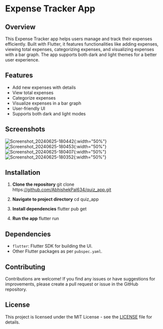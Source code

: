 # Expense Tracker App

## Overview

This Expense Tracker app helps users manage and track their expenses efficiently. Built with Flutter, it features functionalities like adding expenses, viewing total expenses, categorizing expenses, and visualizing expenses with a bar graph. The app supports both dark and light themes for a better user experience.

## Features

- Add new expenses with details
- View total expenses
- Categorize expenses
- Visualize expenses in a bar graph
- User-friendly UI
- Supports both dark and light modes

## Screenshots

![Screenshot_20240625-180442](https://github.com/AbhishekPal634/expense_tracker/assets/121433136/9749741a-b6f5-4e66-9aa4-2e3a9167bb78){:width="50%"}
![Screenshot_20240625-180453](https://github.com/AbhishekPal634/expense_tracker/assets/121433136/08072da4-c827-4bd9-af2a-dd834909a9e1){:width="50%"}
![Screenshot_20240625-180407](https://github.com/AbhishekPal634/expense_tracker/assets/121433136/000ffdb1-73d3-456c-9274-57f6ea59bedf){:width="50%"}
![Screenshot_20240625-180352](https://github.com/AbhishekPal634/expense_tracker/assets/121433136/69b2db5f-8987-4ae3-ab51-4db77d6722df){:width="50%"}
  
## Installation

1. **Clone the repository**
git clone https:[//github.com/AbhishekPal634/quiz_app.git](https://github.com/AbhishekPal634/expense_tracker.git)

2. **Navigate to project directory**
cd quiz_app

3. **Install dependencies**
flutter pub get

4. **Run the app**
flutter run

## Dependencies

- `flutter`: Flutter SDK for building the UI.
- Other Flutter packages as per `pubspec.yaml`.

## Contributing

Contributions are welcome! If you find any issues or have suggestions for improvements, please create a pull request or issue in the GitHub repository.

## License

This project is licensed under the MIT License - see the [LICENSE](LICENSE) file for details.


